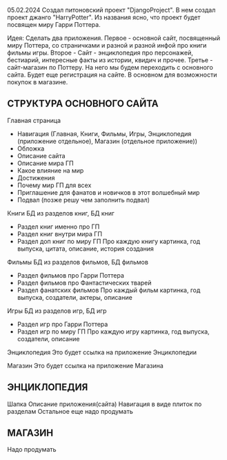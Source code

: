 05.02.2024
Создал питоновский проект "DjangoProject". 
В нем создал проект джанго "HarryPotter". 
Из названия ясно, что проект будет посвящен миру Гарри Поттера.

Идея: Сделать два приложения. 
Первое - основной сайт, посвященный миру Поттера, 
со страничками и разной и разной инфой про книги фильмы игры.
Второе - Сайт - энциклопедия про персонажей, бестиарий, интересные факты из истории, квидич и прочее.
Третье - сайт-магазин по Поттеру. На него мы будем переходить с основного сайта.
Будет еще регистрация на сайте. В основном для возможности покупок в магазине.

СТРУКТУРА ОСНОВНОГО САЙТА
-------------------------

Главная страница
- Навигация (Главная, Книги, Фильмы, Игры, Энциклопедия (приложение отдельное), Магазин (отдельное приложение))
- Обложка
- Описание сайта
- Описание мира ГП
- Какое влияние на мир
- Достижения
- Почему мир ГП для всех
- Приглашение для фанатов и новичков в этот волшебный мир
- Подвал (позже решу чем заполнить подвал)

Книги 
БД из разделов книг, БД книг
- Раздел книг именно про ГП
- Раздел книг внутри мира ГП
- Раздел доп книг по миру ГП
Про каждую книгу картинка, год выпуска, цитата, описание, история создания

Фильмы
БД из разделов фильмов, БД фильмов
- Раздел фильмов про Гарри Поттера
- Раздел фильмов про Фантастических тварей
- Раздел фанатских фильмов
Про каждый фильм картинка, год выпуска, создатели, актеры, описание

Игры
БД из разделов игр, БД игр
- Раздел игр про Гарри Поттера
- Раздел игр по миру ГП
Про каждую игру картинка, год выпуска, создатели, описание

Энциклопедия
Это будет ссылка на приложение Энциклопедии

Магазин
Это будет ссылка на приложение Магазина

ЭНЦИКЛОПЕДИЯ
------------

Шапка
Описание приложения(сайта)
Навигация в виде плиток по разделам
Остальное еще надо продумать

МАГАЗИН
-------

Надо продумать
